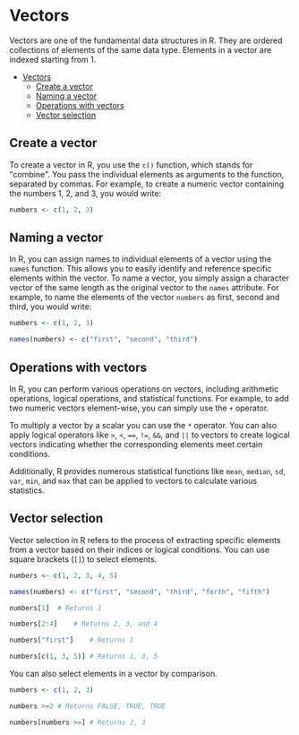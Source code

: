 # Vectors

Vectors are one of the fundamental data structures in R. They are ordered collections of elements of the same data type. Elements in a vector are indexed starting from 1.

- [Vectors](#vectors)
  - [Create a vector](#create-a-vector)
  - [Naming a vector](#naming-a-vector)
  - [Operations with vectors](#operations-with-vectors)
  - [Vector selection](#vector-selection)

## Create a vector

To create a vector in R, you use the `c()` function, which stands for "combine". You pass the individual elements as arguments to the function, separated by commas. For example, to create a numeric vector containing the numbers 1, 2, and 3, you would write:

```R
numbers <- c(1, 2, 3)
```

## Naming a vector

In R, you can assign names to individual elements of a vector using the `names` function. This allows you to easily identify and reference specific elements within the vector. To name a vector, you simply assign a character vector of the same length as the original vector to the `names` attribute. For example, to name the elements of the vector `numbers` as first, second and third, you would write:

```R
numbers <- c(1, 2, 3)

names(numbers) <- c("first", "second", "third")
```

## Operations with vectors

In R, you can perform various operations on vectors, including arithmetic operations, logical operations, and statistical functions. For example, to add two numeric vectors element-wise, you can simply use the `+` operator.

To multiply a vector by a scalar you can use the `*` operator. You can also apply logical operators like `>`, `<`, `==`, `!=`, `&&`, and `||` to vectors to create logical vectors indicating whether the corresponding elements meet certain conditions.

Additionally, R provides numerous statistical functions like `mean`, `median`, `sd`, `var`, `min`, and `max` that can be applied to vectors to calculate various statistics.

## Vector selection

Vector selection in R refers to the process of extracting specific elements from a vector based on their indices or logical conditions. You can use square brackets (`[]`) to select elements.

```R
numbers <- c(1, 2, 3, 4, 5)

names(numbers) <- c("first", "second", "third", "forth", "fifth")

numbers[1]  # Returns 1

numbers[2:4]    # Returns 2, 3, and 4

numbers["first"]    # Returns 1

numbers[c(1, 3, 5)] # Returns 1, 3, 5
```

You can also select elements in a vector by comparison.

```R
numbers <- c(1, 2, 3)

numbers >=2 # Returns FALSE, TRUE, TRUE

numbers[numbers >=] # Returns 2, 3
```
